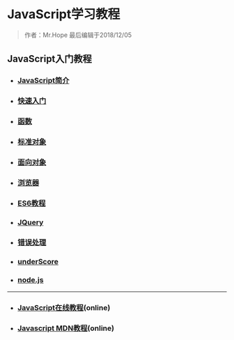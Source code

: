 # JavaScript学习教程

> 作者：Mr.Hope 最后编辑于2018/12/05

## JavaScript入门教程

- ### [JavaScript简介](jsIntroduction)
- ### [快速入门](accidence)
- ### [函数](function)
- ### [标准对象](object)
- ### [面向对象](2object)
- ### [浏览器](browser)
- ### [ES6教程](es6/readme)
- ### [JQuery](/doc/website/jQuery/readme)
- ### [错误处理](error)
- ### [underScore](underScore)
- ### [node.js](/doc/software/nodeJS/readme)

---

- ### [JavaScript在线教程](https://wangdoc.com/javascript/)(online)
- ### [Javascript MDN教程](https://developer.mozilla.org/zh-CN/docs/Web/JavaScript)(online)